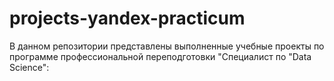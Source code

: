# projects-yandex-practicum
В данном репозитории представлены выполненные учебные проекты по программе профессиональной переподготовки "Специалист по "Data Science":
